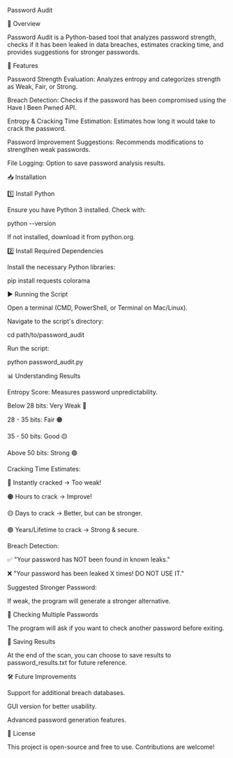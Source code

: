 Password Audit

📌 Overview

Password Audit is a Python-based tool that analyzes password strength, checks if it has been leaked in data breaches, estimates cracking time, and provides suggestions for stronger passwords.

🚀 Features

Password Strength Evaluation: Analyzes entropy and categorizes strength as Weak, Fair, or Strong.

Breach Detection: Checks if the password has been compromised using the Have I Been Pwned API.

Entropy & Cracking Time Estimation: Estimates how long it would take to crack the password.

Password Improvement Suggestions: Recommends modifications to strengthen weak passwords.

File Logging: Option to save password analysis results.

📥 Installation

1️⃣ Install Python

Ensure you have Python 3 installed. Check with:

python --version

If not installed, download it from python.org.

2️⃣ Install Required Dependencies

Install the necessary Python libraries:

pip install requests colorama

▶️ Running the Script

Open a terminal (CMD, PowerShell, or Terminal on Mac/Linux).

Navigate to the script's directory:

cd path/to/password_audit

Run the script:

python password_audit.py

📊 Understanding Results

Entropy Score: Measures password unpredictability.

Below 28 bits: Very Weak 🔴

28 - 35 bits: Fair 🟠

35 - 50 bits: Good 🟡

Above 50 bits: Strong 🟢

Cracking Time Estimates:

🔴 Instantly cracked → Too weak!

🟠 Hours to crack → Improve!

🟡 Days to crack → Better, but can be stronger.

🟢 Years/Lifetime to crack → Strong & secure.

Breach Detection:

✅ "Your password has NOT been found in known leaks."

❌ "Your password has been leaked X times! DO NOT USE IT."

Suggested Stronger Password:

If weak, the program will generate a stronger alternative.

🔄 Checking Multiple Passwords

The program will ask if you want to check another password before exiting.

💾 Saving Results

At the end of the scan, you can choose to save results to password_results.txt for future reference.

🛠 Future Improvements

Support for additional breach databases.

GUI version for better usability.

Advanced password generation features.

📝 License

This project is open-source and free to use. Contributions are welcome!

